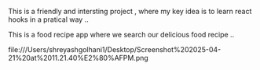 This is a friendly and intersting project , where my key idea is to learn react hooks in a pratical way ..

This is a food recipe app where we search our delicious food recipe ..

file:///Users/shreyashgolhani1/Desktop/Screenshot%202025-04-21%20at%2011.21.40%E2%80%AFPM.png
